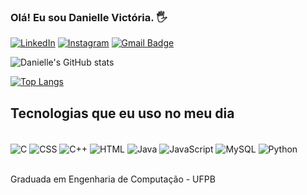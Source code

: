 ### Olá! Eu sou Danielle Victória. 🖐️

[![LinkedIn](https://img.shields.io/badge/LinkedIn-0077B5?style=for-the-badge&logo=linkedin&logoColor=white)](https://www.linkedin.com/in/danielle-vict%C3%B3ria-612543257/)
[![Instagram](https://img.shields.io/badge/Instagram-E4405F?style=for-the-badge&logo=instagram&logoColor=white)](https://www.instagram.com/danivic__/)
[![Gmail Badge](https://img.shields.io/badge/Gmail-D14836?style=for-the-badge&logo=gmail&logoColor=white)](mailto:danielle.victoria.eustaquio@gmail.com)



![Danielle's GitHub stats](https://github-readme-stats.vercel.app/api?username=danielle-victoria&show_icons=true&theme=dracula)

[![Top Langs](https://github-readme-stats.vercel.app/api/top-langs/?username=danielle-victoria&langs_count=8)](https://github.com/danielle-victoria/github-readme-stats)


## Tecnologias que eu uso no meu dia

<div style = "display: inline_block"><br/>
<img align="center" alt= "C"src=https://img.shields.io/badge/C-00599C?style=for-the-badge&logo=c&logoColor=white>
<img align="center" alt= "CSS"src=https://img.shields.io/badge/CSS-239120?&style=for-the-badge&logo=css3&logoColor=white>
<img align="center" alt= "C++"src=https://img.shields.io/badge/C%2B%2B-00599C?style=for-the-badge&logo=c%2B%2B&logoColor=white>
<img align="center" alt= "HTML"src=https://img.shields.io/badge/HTML-239120?style=for-the-badge&logo=html5&logoColor=white>
<img align="center" alt= "Java"src=https://img.shields.io/badge/Java-ED8B00?style=for-the-badge&logo=java&logoColor=white>
<img align="center" alt= "JavaScript"src=https://img.shields.io/badge/JavaScript-F7DF1E?style=for-the-badge&logo=javascript&logoColor=black>
<img align="center" alt= "MySQL"src=https://img.shields.io/badge/MySQL-00000F?style=for-the-badge&logo=mysql&logoColor=white>
<img align="center" alt= "Python"src=https://img.shields.io/badge/Python-14354C?style=for-the-badge&logo=python&logoColor=white>
</div><br/>

Graduada em Engenharia de Computação - UFPB
